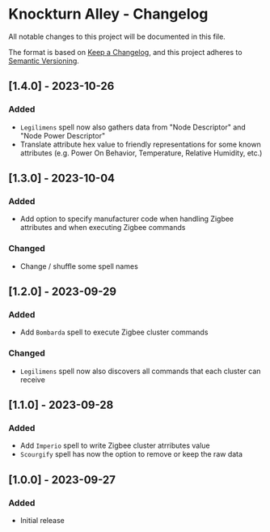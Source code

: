 # Knockturn Alley - Changelog

All notable changes to this project will be documented in this file.

The format is based on [Keep a Changelog](https://keepachangelog.com/en/1.0.0/),
and this project adheres to [Semantic Versioning](https://semver.org/spec/v2.0.0.html).

## [1.4.0] - 2023-10-26
### Added
- `Legilimens` spell now also gathers data from "Node Descriptor" and "Node Power Descriptor"
- Translate attribute hex value to friendly representations for some known attributes (e.g. Power On Behavior, Temperature, Relative Humidity, etc.)

## [1.3.0] - 2023-10-04
### Added
- Add option to specify manufacturer code when handling Zigbee attributes and when executing Zigbee commands

### Changed
- Change / shuffle some spell names

## [1.2.0] - 2023-09-29
### Added
- Add `Bombarda` spell to execute Zigbee cluster commands

### Changed
- `Legilimens` spell now also discovers all commands that each cluster can receive

## [1.1.0] - 2023-09-28
### Added
- Add `Imperio` spell to write Zigbee cluster atrributes value
- `Scourgify` spell has now the option to remove or keep the raw data

## [1.0.0] - 2023-09-27
### Added
- Initial release
